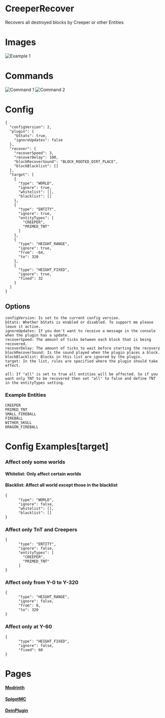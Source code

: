 # CreeperRecover
Recovers all destroyed blocks by Creeper or other Entities

# Images
![Example 1](https://i.postimg.cc/vHJMc4Qj/2021-12-31-17-53-38.gif)

# Commands
![Command 1](https://raw.githubusercontent.com/HttpRafa/CreeperRecover/master/images/command1.png)
![Command 2](https://raw.githubusercontent.com/HttpRafa/CreeperRecover/master/images/command2.png)

# Config
```
{
  "configVersion": 2,
  "plugin": {
    "bStats": true,
    "ignoreUpdates": false
  },
  "recover": {
    "recoverSpeed": 3,
    "recoverDelay": 100,
    "blockRecoverSound": "BLOCK_ROOTED_DIRT_PLACE",
    "blockBlacklist": []
  },
  "target": [
    {
      "type": "WORLD",
      "ignore": true,
      "whitelist": [],
      "blacklist": []
    },
    {
      "type": "ENTITY",
      "ignore": true,
      "entityTypes": [
        "CREEPER",
        "PRIMED_TNT"
      ]
    },
    {
      "type": "HEIGHT_RANGE",
      "ignore": true,
      "from": -64,
      "to": 320
    },
    {
      "type": "HEIGHT_FIXED",
      "ignore": true,
      "fixed": 32
    }
  ]
}
```
## Options
```
configVersion: Is set to the current config version.
bStats: Whether bStats is enabled or disabled. To support me please leave it active.
ignoreUpdates: If you don't want to receive a message in the console when the plugin has a update.
recoverSpeed: The amount of ticks between each block that is being recovered.
recoverDelay: The amount of ticks to wait before starting the recovery
blockRecoverSound: Is the sound played when the plugin places a block.
blockBlacklist: Blocks in this list are ignored by the plugin. 
target: In the list, rules are specified where the plugin should take effect.

all: If "all" is set to true all entities will be affected. So if you want only TNT to be recovered then set "all" to false and define TNT in the entityTypes setting.
```

### Example Entities
```
CREEPER
PRIMED_TNT
SMALL_FIREBALL
FIREBALL
WITHER_SKULL
DRAGON_FIREBALL
```

# Config Examples[target]
### Affect only some worlds
#### Whitelist: Only affect certain worlds
#### Blacklist: Affect all world except those in the blacklist
```
{
      "type": "WORLD",
      "ignore": false,
      "whitelist": [],
      "blacklist": []
}
```
### Affect only TnT and Creepers
```
{
      "type": "ENTITY",
      "ignore": false,
      "entityTypes": [
        "CREEPER",
        "PRIMED_TNT"
      ]
}
```

### Affect only from Y-0 to Y-320
```
{
      "type": "HEIGHT_RANGE",
      "ignore": false,
      "from": 0,
      "to": 320
}
```

### Affect only at Y-60
```
{
      "type": "HEIGHT_FIXED",
      "ignore": false,
      "fixed": 60
}
```

# Pages
#### [Modrinth](https://modrinth.com/plugin/creeper-recover)
#### [SpigotMC](https://www.spigotmc.org/resources/creeper-recover.98836/)
#### [DeinPlugin](https://deinplugin.net/storage/c97b3869-d8ec-4177-8d8c-b7792c96eedc)